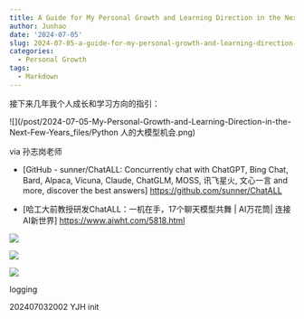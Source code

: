 ```yaml
---
title: A Guide for My Personal Growth and Learning Direction in the Next Few Years
author: Junhao
date: '2024-07-05'
slug: 2024-07-05-a-guide-for-my-personal-growth-and-learning-direction-in-the-next-few-years
categories:
  - Personal Growth
tags:
  - Markdown
---
```

接下来几年我个人成长和学习方向的指引：

![](/post/2024-07-05-My-Personal-Growth-and-Learning-Direction-in-the-Next-Few-Years_files/Python 人的大模型机会.png)


via 孙志岗老师

- [GitHub - sunner/ChatALL: Concurrently chat with ChatGPT, Bing Chat, Bard, Alpaca, Vicuna, Claude, ChatGLM, MOSS, 讯飞星火, 文心一言 and more, discover the best answers] https://github.com/sunner/ChatALL

- [哈工大前教授研发ChatALL：一机在手，17个聊天模型共舞 | AI万花筒| 连接AI新世界] https://www.aiwht.com/5818.html  

![](/post/2024-07-05-My-Personal-Growth-and-Learning-Direction-in-the-Next-Few-Years_files/孙志岗1.png)

![](/post/2024-07-05-My-Personal-Growth-and-Learning-Direction-in-the-Next-Few-Years_files/孙志岗2.png)

![](/post/2024-07-05-My-Personal-Growth-and-Learning-Direction-in-the-Next-Few-Years_files/孙志岗3.png)



logging

202407032002 YJH init